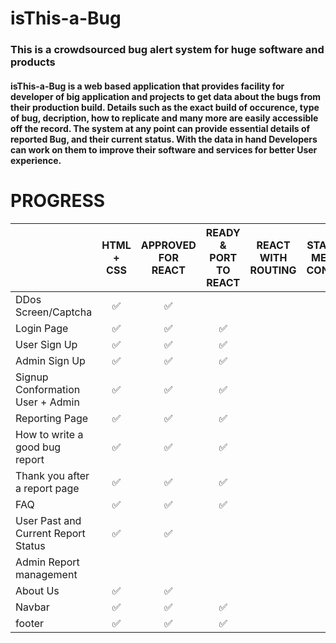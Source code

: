 # isThis-a-Bug

### This is a crowdsourced bug alert system for huge software and products

#### isThis-a-Bug is a web based application that provides facility for developer of big application and projects to get data about the bugs from their production build. Details such as the exact build of occurence, type of bug, decription, how to replicate and many more are easily accessible off the record. The system at any point can provide essential details of reported Bug, and their current status. With the data in hand Developers can work on them to improve their software and services for better User experience.

# PROGRESS

|                                     | HTML + CSS | APPROVED FOR REACT | READY & PORT TO REACT | REACT WITH ROUTING | STABLE MERN CONFIG | BETA BUILD | PRODUCTION BUILD |
| ----------------------------------- | :--------: | :----------------: | :-------------------: | :----------------: | :----------------: | :--------: | :--------------: |
| DDos Screen/Captcha                 |      ✅     |          ✅         |                       |                    |                    |            |                  |
| Login Page                          |      ✅     |          ✅         |           ✅           |                    |                    |            |                  |
| User Sign Up                        |      ✅     |          ✅         |           ✅           |                    |                    |            |                  |
| Admin Sign Up                       |      ✅     |          ✅         |           ✅           |                    |                    |            |                  |
| Signup Conformation User + Admin    |      ✅     |          ✅         |           ✅           |                    |                    |            |                  |
| Reporting Page                      |      ✅     |          ✅         |           ✅           |                    |                    |            |                  |
| How to write a good bug report      |      ✅     |          ✅         |           ✅           |                    |                    |            |                  |
| Thank you after a report page       |      ✅     |          ✅         |           ✅           |                    |                    |            |                  |
| FAQ                                 |      ✅     |          ✅         |           ✅           |                    |                    |            |                  |
| User Past and Current Report Status |      ✅     |          ✅         |                       |                    |                    |            |                  |
| Admin Report management             |            |                    |                       |                    |                    |            |                  |
| About Us                            |      ✅     |          ✅         |                       |                    |                    |            |                  |
| Navbar                              |      ✅     |          ✅         |           ✅           |                    |                    |            |                  |
| footer                              |      ✅     |          ✅         |           ✅           |                    |                    |            |                  |
